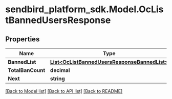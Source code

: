 
# sendbird_platform_sdk.Model.OcListBannedUsersResponse

## Properties

Name | Type | Description | Notes
------------ | ------------- | ------------- | -------------
**BannedList** | [**List&lt;OcListBannedUsersResponseBannedList&gt;**](OcListBannedUsersResponseBannedList.md) |  | [optional] 
**TotalBanCount** | **decimal** |  | [optional] 
**Next** | **string** |  | [optional] 

[[Back to Model list]](../README.md#documentation-for-models)
[[Back to API list]](../README.md#documentation-for-api-endpoints)
[[Back to README]](../README.md)

